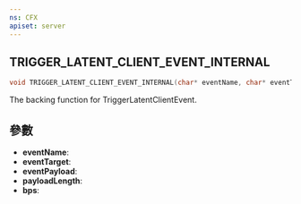```yaml
---
ns: CFX
apiset: server
---
```

## TRIGGER_LATENT_CLIENT_EVENT_INTERNAL

```c
void TRIGGER_LATENT_CLIENT_EVENT_INTERNAL(char* eventName, char* eventTarget, char* eventPayload, int payloadLength, int bps);
```

The backing function for TriggerLatentClientEvent.

## 參數
* **eventName**: 
* **eventTarget**: 
* **eventPayload**: 
* **payloadLength**: 
* **bps**: 


